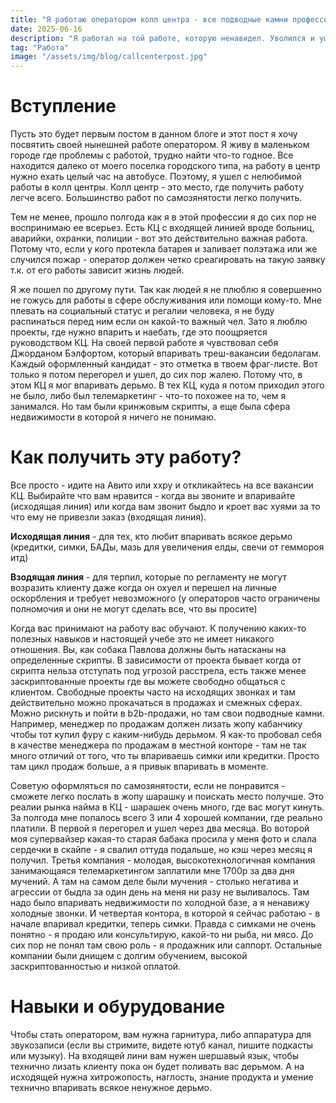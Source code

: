 ```yaml
---
title: "Я работаю оператором колл центра - все подводные камни профессии"
date: 2025-06-16
description: "Я работал на той работе, которую ненавидел. Уволился и ушел работать оператором"
tag: "Работа"
image: "/assets/img/blog/callcenterpost.jpg"
---
```


# Вступление

Пусть это будет первым постом в данном блоге и этот пост я хочу посвятить своей нынешней работе оператором. Я живу в маленьком городе где проблемы с работой, трудно найти что-то годное.
Все находится далеко от моего поселка городского типа, на работу в центр нужно ехать целый час на автобусе. Поэтому, я ушел с нелюбимой работы в колл центры. Колл центр - это место, где получить работу легче всего.
Большинство работ по самозянятости легко получить.

Тем не менее, прошло полгода как я в этой профессии я до сих пор не воспринимаю ее всерьез. Есть КЦ с входящей линией вроде больниц, аварийки, охранки, полиции - вот это действительно важная работа.
Потому что, если у кого протекла батарея и заливает полэтажа или же случился пожар - оператор должен четко среагировать на такую заявку т.к. от его работы зависит жизнь людей.

Я же пошел по другому пути. Так как людей я не плюблю я совершенно не гожусь для работы в сфере обслуживания или помощи кому-то. Мне плевать на социальный статус и регалии человека, я не буду распинаться перед ним если он какой-то важный чел.
Зато я люблю проекты, где нужно впарить и наебать, где это поощряется руководством КЦ. На своей первой работе я чувствовал себя Джорданом Бэлфортом, который впаривать треш-вакансии бедолагам.
Каждый оформленный кандидат - это отметка в твоем фраг-листе. Вот только я потом перегорел и ушел, до сих пор жалею. Потому что, в этом КЦ я мог впаривать дерьмо. В тех КЦ, куда я потом приходил этого не было, либо был телемаркетинг - что-то похожее на то, чем я занимался.
Но там были кринжовым скрипты, а еще была сфера недвижимости в которой я ничего не понимаю.

# Как получить эту работу?

Все просто - идите на Авито или ххру и откликайтесь на все вакансии КЦ. Выбирайте что вам нравится - когда вы звоните и впаривайте (исходящая линия) или когда вам звонит быдло и кроет вас хуями за то что ему не привезли заказ (входящая линия).

**Исходящая линия** - для тех, кто любит впаривать всякое дерьмо (кредитки, симки, БАДы, мазь для увеличения елды, свечи от геммороя итд)

**Взодящая линия** - для терпил, которые по регламенту не могут возразить клиенту даже когда он охуел и перешел на личные оскорбления и требует невозможного (у операторов часто ограничены полномочия и они не могут сделать все, что вы просите)

Когда вас принимают на работу вас обучают. К получению каких-то полезных навыков и настоящей учебе это не имеет никакого отношения. Вы, как собака Павлова должны быть натасканы на определенные скрипты. В зависимости от проекта бывает когда от скрипта нельза отступать под угрозой расстрела,
есть также менее заскриптованные проекты где вы можете свободно общаться с клиентом. Свободные проекты часто на исходящих звонках и там действительно можно прокачаться в продажах и смежных сферах. Можно рискнуть и пойти в b2b-продажи, но там свои подводные камни. Например, менеджер по продажам должен лизать жопу
кабанчику чтобы тот купил фуру с каким-нибудь дерьмом. Я как-то пробовал себя в качестве менеджера по продажам в местной конторе - там не так много отличий от того, что ты впариваешь симки или кредитки. Просто там цикл продаж больше, а я привык впаривать в моменте.

Советую оформляться по самозянятости, если не понравится - сможете легко послать в жопу шарашку и поискать место получше. Это реалии рынка найма в КЦ - шарашек очень много, где вас могут кинуть. За полгода мне попалось всего 3 или 4 хорошей компании, где реально платили.
В первой я перегорел и ушел через два месяца. Во воторой моя супервайзер какая-то старая бабака просила у меня фото и слала сердечки в скайпе - я свалил оттуда подальше, но кэш через месяц я получил. Третья компания - молодая, высокотехнологичная компания занимающаяся телемаркетингом заплатили мне 1700р за два дня мучений.
А там на самом деле были мучения - столько негатива и агрессии от быдла за один день на меня ни разу не выливалось. Там надо было впаривать недвижимости по холодной базе, а я ненавижу холодные звонки. И четвертая контора, в которой я сейчас работаю - в начале впаривал кредитки, теперь симки. Правда с симками не очень понятно - я продаю или консультирую, какой-то ни рыба, ни мясо.
До сих пор не понял там свою роль - я продажник или саппорт. Остальные компании были днищем с долгим обучением, высокой заскриптованностью и низкой оплатой.

# Навыки и обурудование

Чтобы стать оператором, вам нужна гарнитура, либо аппаратура для звукозаписи (если вы стримите, видете ютуб канал, пишите подкасты или музыку). На входящей лини вам нужен шершавый язык, чтобы технично лизать клиенту пока он будет поливать вас дерьмом. А на исходящей нужна хитрожопость, наглость, знание продукта и умение технично впаривать всякое ненужное дерьмо.
